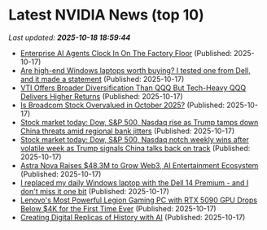 # Latest NVIDIA News (top 10)
_Last updated: **2025-10-18 18:59:44**_

- [Enterprise AI Agents Clock In On The Factory Floor](https://www.forbes.com/sites/moorinsights/2025/10/17/enterprise-ai-agents-clock-in-on-the-factory-floor/) (Published: 2025-10-17)
- [Are high-end Windows laptops worth buying? I tested one from Dell, and it made a statement](https://www.zdnet.com/article/are-high-end-windows-laptops-worth-buying-i-tested-one-from-dell-and-it-made-a-statement/) (Published: 2025-10-17)
- [VTI Offers Broader Diversification Than QQQ But Tech-Heavy QQQ Delivers Higher Returns](https://biztoc.com/x/c11b23196ffa949f) (Published: 2025-10-17)
- [Is Broadcom Stock Overvalued in October 2025?](https://www.barchart.com/story/news/35532691/is-broadcom-stock-overvalued-in-october-2025) (Published: 2025-10-17)
- [Stock market today: Dow, S&P 500, Nasdaq rise as Trump tamps down China threats amid regional bank jitters](https://finance.yahoo.com/news/live/stock-market-today-dow-sp-500-nasdaq-rise-as-trump-tamps-down-china-threats-after-regional-bank-jitters-182020110.html) (Published: 2025-10-17)
- [Stock market today: Dow, S&P 500, Nasdaq notch weekly wins after volatile week as Trump signals China talks back on track](https://finance.yahoo.com/news/live/stock-market-today-dow-sp-500-nasdaq-notch-weekly-wins-after-volatile-week-as-trump-signals-china-talks-back-on-track-182020560.html) (Published: 2025-10-17)
- [Astra Nova Raises $48.3M to Grow Web3, AI Entertainment Ecosystem](https://www.coindesk.com/business/2025/10/17/astra-nova-raises-usd48-3m-to-grow-web3-ai-entertainment-ecosystem) (Published: 2025-10-17)
- [I replaced my daily Windows laptop with the Dell 14 Premium - and I don't miss it one bit](https://www.zdnet.com/article/i-replaced-my-daily-windows-laptop-with-the-dell-14-premium-and-i-dont-miss-it-one-bit/) (Published: 2025-10-17)
- [Lenovo's Most Powerful Legion Gaming PC with RTX 5090 GPU Drops Below $4K for the First Time Ever](https://www.ign.com/articles/lenovo-legion-tower-7-gaming-pc-deal-with-rtx-5090-graphics-card-drops-below-4k) (Published: 2025-10-17)
- [Creating Digital Replicas of History with AI](http://cacm.acm.org/news/creating-digital-replicas-of-history-with-ai/) (Published: 2025-10-17)
